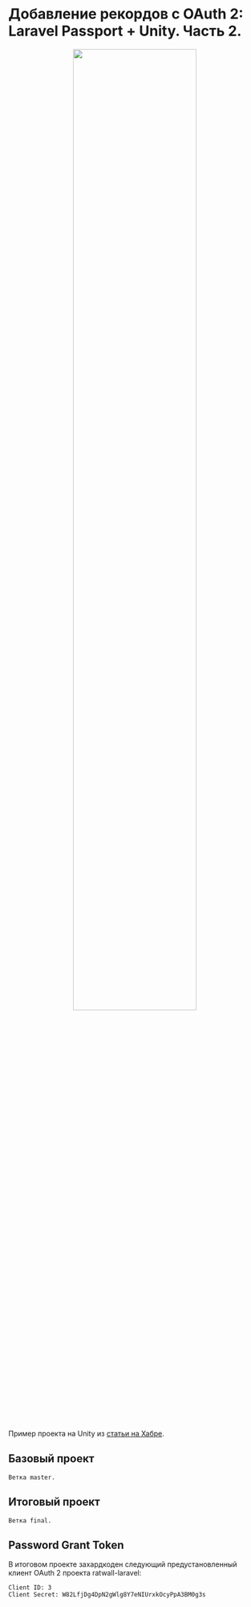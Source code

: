 # Добавление рекордов с OAuth 2: Laravel Passport + Unity. Часть 2.
<p align="center">
  <img src="https://habrastorage.org/webt/59/e3/0f/59e30fac0313f519581891.png" width="70%">
</p>

Пример проекта на Unity из <a href="https://habrahabr.ru/post/340362/">статьи на Хабре</a>.

## Базовый проект
```
Ветка master.
```

## Итоговый проект
```
Ветка final.
```

## Password Grant Token
В итоговом проекте захардкоден следующий предустановленный клиент OAuth 2 проекта ratwall-laravel:
```
Client ID: 3
Client Secret: W82LfjDg4DpN2gWlg8Y7eNIUrxkOcyPpA3BM0g3s
```

